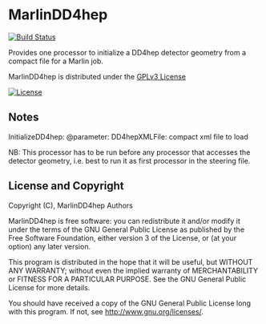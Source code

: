 #  MarlinDD4hep 
[![Build Status](https://travis-ci.org/iLCSoft/MarlinDD4hep.svg?branch=master)](https://travis-ci.org/iLCSoft/MarlinDD4hep)

Provides one processor to initialize a DD4hep detector geometry
from a compact file for a Marlin job.

MarlinDD4hep is distributed under the [GPLv3 License](http://www.gnu.org/licenses/gpl-3.0.en.html)

[![License](https://www.gnu.org/graphics/gplv3-127x51.png)](https://www.gnu.org/licenses/gpl-3.0.en.html)

## Notes

InitializeDD4hep:
@parameter: DD4hepXMLFile:  compact xml file to load 

NB: This processor has to be run  before any processor that accesses the detector geometry, i.e. best to run it as first processor in the steering file.

## License and Copyright
Copyright (C), MarlinDD4hep Authors

MarlinDD4hep is free software: you can redistribute it and/or modify it under the terms of the GNU General Public License as published by the Free Software Foundation, either version 3 of the License, or (at your option) any later version.

This program is distributed in the hope that it will be useful, but WITHOUT ANY WARRANTY; without even the implied warranty of MERCHANTABILITY or FITNESS FOR A PARTICULAR PURPOSE.  See the GNU General Public License for more details.

You should have received a copy of the GNU General Public License long with this program.  If not, see <http://www.gnu.org/licenses/>.